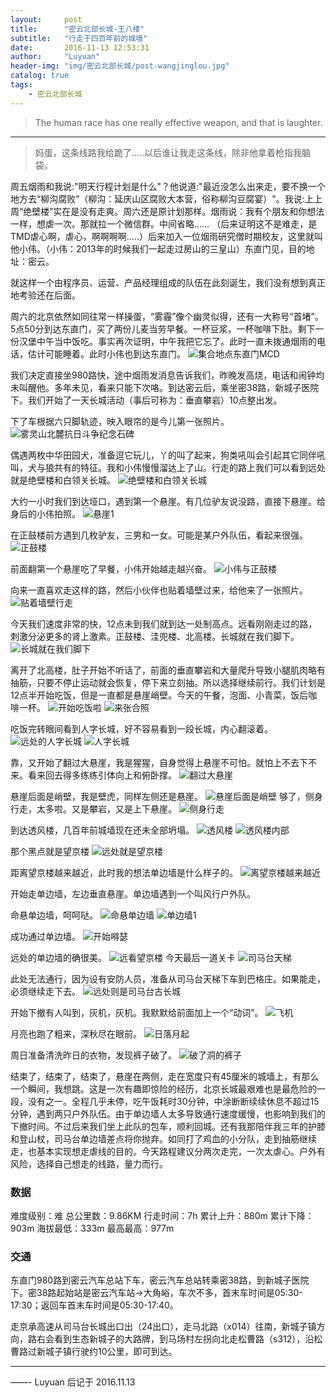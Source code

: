 ```yaml
---
layout:     post
title:      "密云北部长城-王八楼"
subtitle:   "行走于四百年前的城墙"
date:       2016-11-13 12:53:31
author:     "Luyuan"
header-img: "img/密云北部长城/post-wangjinglou.jpg"
catalog: true
tags:
    - 密云北部长城
---
```


> The human race has one really effective weapon, and that is laughter.

---


>妈蛋，这条线路我给跪了.....以后谁让我走这条线，除非他拿着枪指我脑袋。

  周五烟雨和我说:"明天行程计划是什么"？他说道:"最近没怎么出来走，要不换一个地方去“柳沟腐败”（柳沟：延庆山区腐败大本营，俗称柳沟豆腐宴）"。我说:上上周“绝壁楼”实在是没有走爽。周六还是原计划那样。烟雨说：我有个朋友和你想法一样，想虐一次。那就拉一个微信群。中间省略…… （后来证明这不是难走，是TMD虐心啊，虐心，啊啊啊啊.....）后来加入一位烟雨研究僧时期校友，这里就叫他小伟。（小伟：2013年的时候我们一起走过房山的三皇山）东直门见，目的地址：密云。

  就这样一个由程序员、运营、产品经理组成的队伍在此刻诞生，我们没有想到真正地考验还在后面。

  周六的北京依然如同往常一样操蛋，“雾霾”像个幽灵似得，还有一大称号“首堵”。5点50分到达东直门，买了两份儿麦当劳早餐。一杯豆浆，一杯咖啡下肚。剩下一份汉堡中午当中饭吃。事实再次证明，中午我把它忘了。此时一直未拨通烟雨的电话，估计可能睡着。此时小伟也到达东直门。
  ![集合地点东直门MCD](/img/密云北部长城/集合地点东直门MCD.jpg)

  我们决定直接坐980路快，途中烟雨发消息告诉我们，昨晚发高烧，电话和闹钟均未叫醒他。多年未见，看来只能下次咯。到达密云后，乘坐密38路，新城子医院下。我们开始了一天长城活动（事后可称为：垂直攀岩）10点整出发。

  下了车根据六只脚轨迹，映入眼帘的是今儿第一张照片。
   ![雾灵山北麓抗日斗争纪念石碑](/img/密云北部长城/雾灵山北麓抗日斗争纪念石碑.jpg)

  偶遇两枚中华田园犬，准备逗它玩儿，丫的叫了起来，狗类吼叫会引起其它同伴吼叫，犬与狼共有的特征。我和小伟慢慢溜达上了山。行走的路上我们可以看到远处就是绝壁楼和白领关长城。
   ![绝壁楼和白领关长城](/img/密云北部长城/绝壁楼和白领关长城.jpg)
 
  大约一小时我们到达垭口，遇到第一个悬崖。有几位驴友说没路，直接下悬崖。给身后的小伟拍照。
   ![悬崖1](/img/密云北部长城/悬崖1.jpg)

  在正鼓楼前方遇到几枚驴友，三男和一女。可能是某户外队伍，看起来很强。
   ![正鼓楼](/img/密云北部长城/正鼓楼.jpg)

  前面翻第一个悬崖吃了早餐，小伟开始越走越兴奋。
   ![小伟与正鼓楼](/img/密云北部长城/小伟与正鼓楼.jpg)

  向来一直喜欢走这样的路，然后小伙伴也贴着墙壁过来，给他来了一张照片。
   ![贴着墙壁行走](/img/密云北部长城/贴着墙壁行走.jpg)

  今天我们速度非常的快，12点未到我们就到达一处制高点。远看刚刚走过的路，刺激分泌更多的肾上激素。正鼓楼、洼兜楼、北高楼。长城就在我们脚下。
   ![长城就在我们脚下](/img/密云北部长城/长城就在我们脚下.jpg)

  离开了北高楼，肚子开始不听话了，前面的垂直攀岩和大量爬升导致小腿肌肉略有抽筋，只要不停止运动就会恢复，停下来立刻抽。所以选择继续前行。我们计划是12点半开始吃饭，但是一直都是悬崖峭壁。今天的午餐，泡面、小青菜，饭后咖啡一杯。
   ![开始吃饭啦](/img/密云北部长城/开始吃饭啦.jpg)
   ![来张合照](/img/密云北部长城/来张合照.jpg)

  吃饭完转眼间看到人字长城，好不容易看到一段长城，内心翻滚着。
   ![远处的人字长城](/img/密云北部长城/远处的人字长城.jpg)
   ![人字长城](/img/密云北部长城/人字长城.jpg)

  靠，又开始了翻过大悬崖，我是猩猩，自身觉得上悬崖不可怕。就怕上不去下不来。看来回去得多练练引体向上和俯卧撑。
   ![翻过大悬崖](/img/密云北部长城/翻过大悬崖.jpg)

  悬崖后面是峭壁，我是壁虎，同样左侧还是悬崖。
   ![悬崖后面是峭壁](/img/密云北部长城/悬崖后面是峭壁.jpg)
  够了，侧身行走，太多啦。又是攀岩，又是上下悬崖。
   ![侧身行走](/img/密云北部长城/侧身行走.jpg)

  到达透风楼，几百年前城墙现在还未全部坍塌。
   ![透风楼](/img/密云北部长城/透风楼.jpg)
   ![透风楼内部](/img/密云北部长城/透风楼内部.jpg)

  那个黑点就是望京楼
   ![远处就是望京楼](/img/密云北部长城/远处就是望京楼.jpg)

  距离望京楼越来越近，此时我的想法单边墙是什么样子的。
   ![离望京楼越来越近](/img/密云北部长城/离望京楼越来越近.jpg)

  开始走单边墙，左边垂直悬崖。单边墙遇到一个叫风行户外队。
 
  命悬单边墙，呵呵哒。
   ![命悬单边墙](/img/密云北部长城/命悬单边墙.jpg)
   ![单边墙1](/img/密云北部长城/单边墙1.jpg)

  成功通过单边墙。
   ![开始嘚瑟](/img/密云北部长城/开始嘚瑟.jpg)

  远处的单边墙的确很美。
   ![远看望京楼](/img/密云北部长城/远看望京楼.jpg)
  今天最后一道关卡
   ![司马台天梯](/img/密云北部长城/司马台天梯.jpg)

  此处无法通行，因为设有安防人员，准备从司马台天梯下车到巴格庄。如果能走，必须继续走下去。
   ![远处则是司马台古长城](/img/密云北部长城/远处则是司马台古长城.jpg)

  开始下撤有人叫到，灰机，灰机。我默默给前面加上一个“动词”。
   ![飞机](/img/密云北部长城/飞机.jpg)

  月亮也跑了粗来，深秋尽在眼前。
   ![日落月起](/img/密云北部长城/日落月起.jpg)

  周日准备清洗昨日的衣物，发现裤子破了。
   ![破了洞的裤子](/img/密云北部长城/破了洞的裤子.jpg)


  结束了，结束了，结束了，悬崖在两侧，走在宽度只有45厘米的城墙上，有那么一个瞬间，我想跳。这是一次有趣即惊险的经历，北京长城最艰难也是最危险的一段，没有之一。全程几乎未停，吃午饭耗时30分钟，中涂断断续续休息不超过15分钟，遇到两只户外队伍。由于单边墙人太多导致通行速度缓慢，也影响到我们的下撤时间。不过后来我们坐上此队的包车，顺利回城。还有我那陪伴我三年的护膝和登山杖，司马台单边墙差点将你抛弃。如同打了鸡血的小分队，走到抽筋继续走，也基本实现想走虐线的目的。今天路程建议分两次走完，一次太虐心。户外有风险，选择自己想走的线路，量力而行。

### 数据
难度级别：难
总公里数：9.86KM
行走时间：7h
累计上升：880m
累计下降：903m
海拔最低：333m
最高最高：977m

### 交通
东直门980路到密云汽车总站下车，密云汽车总站转乘密38路，到新城子医院下。密38路起始站是密云汽车站→大角峪，车次不多，首末车时间是05:30-17:30；返回车首末车时间是05:30-17:40。

走京承高速从司马台长城出口出（24出口），走马北路（x014）往南，新城子镇方向，路右会看到生态新城子的大路牌，到马场村左拐向北走松曹路（s312），沿松曹路过新城子镇行驶约10公里，即可到达。

---

——- Luyuan 后记于 2016.11.13
